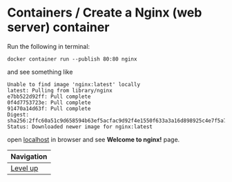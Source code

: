 # Containers / Create a Nginx (web server) container #

Run the following in terminal:

    docker container run --publish 80:80 nginx

and see something like

    Unable to find image 'nginx:latest' locally
    latest: Pulling from library/nginx
    e7bb522d92ff: Pull complete
    0f4d7753723e: Pull complete
    91470a14d63f: Pull complete
    Digest: sha256:2ffc60a51c9d658594b63ef5acfac9d92f4e1550f633a3a16d898925c4e7f5a7
    Status: Downloaded newer image for nginx:latest

open [localhost](http://localhost/) in browser and see **Welcome to nginx!** page.

| Navigation               |
| ------------------------ |
| [Level up](../README.md) |
